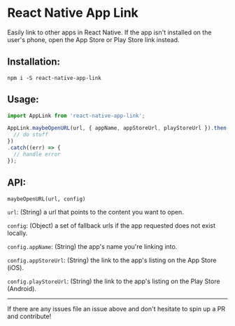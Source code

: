 # React Native App Link
Easily link to other apps in React Native. If the app isn't installed on the user's phone, open the App Store or Play Store link instead.

## Installation:

`npm i -S react-native-app-link`

## Usage:

```javascript
import AppLink from 'react-native-app-link';

AppLink.maybeOpenURL(url, { appName, appStoreUrl, playStoreUrl }).then(() => {
  // do stuff
})
.catch((err) => {
  // handle error
});
```

## API:

`maybeOpenURL(url, config)`

`url`: (String) a url that points to the content you want to open.

`config`: (Object) a set of fallback urls if the app requested does not exist locally.

`config.appName`: (String) the app's name you're linking into.

`config.appStoreUrl`: (String) the link to the app's listing on the App Store (iOS).

`config.playStoreUrl`: (String) the link to the app's listing on the Play Store (Android).

---

If there are any issues file an issue above and don't hesitate to spin up a PR and contribute!
